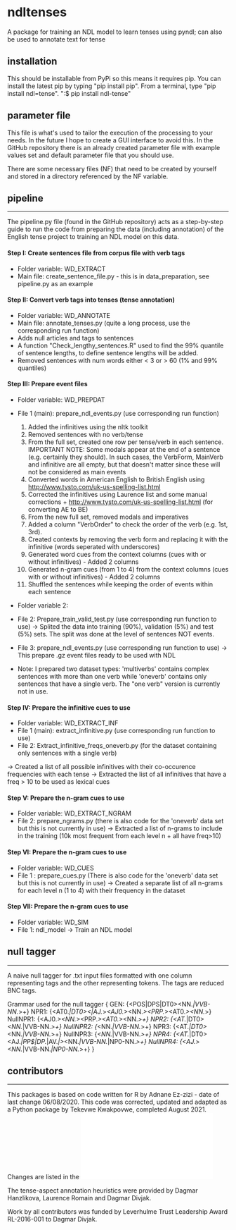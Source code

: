 # ndltenses

A package for training an NDL model to learn tenses using pyndl; can also be used to annotate text for tense

## installation

This should be installable from PyPi so this means it requires pip. 
You can install the latest pip by typing "pip install pip".
From a terminal, type "pip install ndl=tense".
":$ pip install ndl-tense"

## parameter file

This file is what's used to tailor the execution of the processing to your needs. In the future I hope to create a GUI interface to avoid this.
In the GitHub repository there is an already created parameter file with example values set and default parameter file that you should use.

There are some necessary files (NF) that need to be created by yourself and stored in a directory referenced by the NF variable. 


## pipeline
---------------------------------------------------
The pipeline.py file (found in the GitHub repository) acts as a step-by-step guide to run the code from preparing the data (including annotation) of the English tense project to training an NDL model on this data.


#### Step I: Create sentences file from corpus file with verb tags 

- Folder variable: WD_EXTRACT
- Main file: create_sentence_file.py - this is in data_preparation, see pipeline.py as an example

#### Step II: Convert verb tags into tenses (tense annotation) 

- Folder variable: WD_ANNOTATE
- Main file: annotate_tenses.py (quite a long process, use the corresponding run function)
- Adds null articles and tags to sentences
- A function "Check_lengthy_sentences.R" used to find the 99% quantile of sentence lengths, to define sentence lengths will be added.
- Removed sentences with num words either < 3 or > 60 (1% and 99% quantiles)
 
#### Step III: Prepare event files 

- Folder variable: WD_PREPDAT
- File 1 (main): prepare_ndl_events.py (use corresponding run function)
   1)  Added the infinitives using the nltk toolkit
   2)  Removed sentences with no verb/tense
   3)  From the full set, created one row per tense/verb in each sentence. IMPORTANT NOTE: Some modals appear at 
       the end of a sentence (e.g. certainly they should). In such cases, the VerbForm, MainVerb and infinitive 
       are all empty, but that doesn't matter since these will not be considered as main events
   4)  Converted words in American English to British English using http://www.tysto.com/uk-us-spelling-list.html
   5)  Corrected the infinitives using Laurence list and some manual corrections + http://www.tysto.com/uk-us-spelling-list.html (for converting AE to BE)  
   6)  From the new full set, removed modals and imperatives
   7)  Added a column "VerbOrder" to check the order of the verb (e.g. 1st, 3rd).
   8)  Created contexts by removing the verb form and replacing it with the infinitive (words seperated with underscores)
   9)  Generated word cues from the context columns (cues with or without infinitives) - Added 2 columns
   10) Generated n-gram cues (from 1 to 4) from the context columns (cues with or without infinitives) - Added 2 columns 
   11) Shuffled the sentences while keeping the order of events within each sentence

- Folder variable 2: 
- File 2: Prepare_train_valid_test.py (use corresponding run function to use)
   -> Splited the data into training (90%), validation (5%) and test (5%) sets. The split was done 
      at the level of sentences NOT events.

- File 3: prepare_ndl_events.py (use corresponding run function to use)
   -> This prepare .gz event files ready to be used with NDL

- Note: I prepared two dataset types: 'multiverbs' contains complex sentences with more than one verb 
        while 'oneverb' contains only sentences that have a single verb. The "one verb" version is currently not in use.

#### Step IV: Prepare the infinitive cues to use

- Folder variable: WD_EXTRACT_INF
- File 1 (main): extract_infinitive.py  (use corresponding run function to use)
- File 2: Extract_infinitive_freqs_oneverb.py (for the dataset containing only sentences with a single verb)

-> Created a list of all possible infinitives with their co-occurence frequencies with each tense
-> Extracted the list of all infinitives that have a freq > 10 to be used as lexical cues

#### Step V: Prepare the n-gram cues to use 

- Folder variable:  WD_EXTRACT_NGRAM
- File 2: prepare_ngrams.py (there is also code for the 'oneverb' data set but this is not currently in use)
-> Extracted a list of n-grams to include in the training (10k most frequent from each level n + all have freq>10)

#### Step VI: Prepare the n-gram cues to use 

- Folder variable: WD_CUES
- File 1 : prepare_cues.py (There is also code for the 'oneverb' data set but this is not currently in use)
-> Created a separate list of all n-grams for each level n (1 to 4) with their frequency in the dataset  

#### Step VII: Prepare the n-gram cues to use 

- Folder variable: WD_SIM
- File 1: ndl_model
-> Train an NDL model

## null tagger
---------------------------------------------------
A naive null tagger for .txt input files formatted with one column representing tags and the other representing tokens.
The tags are reduced BNC tags.

Grammar used for the null tagger {
            GEN: {<POS|DPS|DT0><NN.*|VVB-NN.*>+}
            NPR1: {<AT0.*|DT0><|AJ.*>*<AJ0.*><NN.*><PRP.*><AT0.*><NN.*>}
            NullNPR1: {<AJ0.*><NN.*><PRP.*><AT0.*><NN.*>+}
            NPR2: {<AT.*|DT0><ORD><CRD>*<NN.*|VVB-NN.*>+}
            NullNPR2: {<ORD><CRD>*<NN.*|VVB-NN.*>+}
            NPR3: {<AT.*|DT0><ORD>*<CRD><NN.*|VVB-NN.*>+}
            NullNPR3: {<ORD>*<CRD><NN.*|VVB-NN.*>+}
            NPR4: {<AT.*|DT0><AJ.*|PP\$|DP.*|AV.*|>*<NN.*|VVB-NN.*|NP0-NN.*>+}
            NullNPR4: {<AJ.*>*<NN.*|VVB-NN.*|NP0-NN.*>+}
 }


## contributors
---------------------------------------------------
This packages is based on code written for R by Adnane Ez-zizi - date of last change 06/08/2020. This code was corrected, updated and adapted as a Python package by Tekevwe Kwakpovwe, completed August 2021. Changes are listed in the ![changes file](changes.txt)

The tense-aspect annotation heuristics were provided by Dagmar Hanzlikova, Laurence Romain and Dagmar Divjak.

Work by all contributors was funded by Leverhulme Trust Leadership Award RL-2016-001 to Dagmar Divjak.
